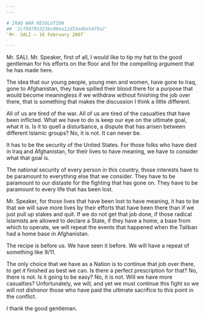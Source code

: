 ```yaml
---
---

# IRAQ WAR RESOLUTION
## `2cf607953236c08ea12d33ed6a54f9a7`
`Mr. SALI — 16 February 2007`

---
```



Mr. SALI. Mr. Speaker, first of all, I would like to tip my hat to 
the good gentleman for his efforts on the floor and for the compelling 
argument that he has made here.

The idea that our young people, young men and women, have gone to 
Iraq, gone to Afghanistan, they have spilled their blood there for a 
purpose that would become meaningless if we withdraw without finishing 
the job over there, that is something that makes the discussion I think 
a little different.

All of us are tired of the war. All of us are tired of the casualties 
that have been inflicted. What we have to do is keep our eye on the 
ultimate goal, what it is. Is it to quell a disturbance, a dispute that 
has arisen between different Islamic groups? No, it is not. It can 
never be.

It has to be the security of the United States. For those folks who 
have died in Iraq and Afghanistan, for their lives to have meaning, we 
have to consider what that goal is.

The national security of every person in this country, those 
interests have to be paramount to everything else that we consider. 
They have to be paramount to our distaste for the fighting that has 
gone on. They have to be paramount to every life that has been lost.

Mr. Speaker, for those lives that have been lost to have meaning, it 
has to be that we will save more lives by their efforts that have been 
there than if we just pull up stakes and quit. If we do not get that 
job done, if those radical Islamists are allowed to declare a State, if 
they have a home, a base from which to operate, we will repeat the 
events that happened when the Taliban had a home base in Afghanistan.

The recipe is before us. We have seen it before. We will have a 
repeat of something like 9/11.

The only choice that we have as a Nation is to continue that job over 
there, to get it finished as best we can. Is there a perfect 
prescription for that? No, there is not. Is it going to be easy? No, it 
is not. Will we have more casualties? Unfortunately, we will, and yet 
we must continue this fight so we will not dishonor those who have paid 
the ultimate sacrifice to this point in the conflict.

I thank the good gentleman.